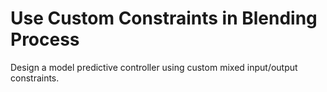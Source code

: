 # **Use Custom Constraints in Blending Process**

Design a model predictive controller using custom mixed input/output constraints.
